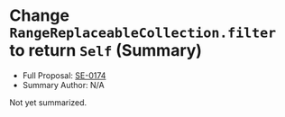 # Change `RangeReplaceableCollection.filter` to return `Self` (Summary)

* Full Proposal: [SE-0174](https://github.com/apple/swift-evolution/blob/main/proposals/0174-filter-range-replaceable.md)
* Summary Author: N/A

Not yet summarized.
